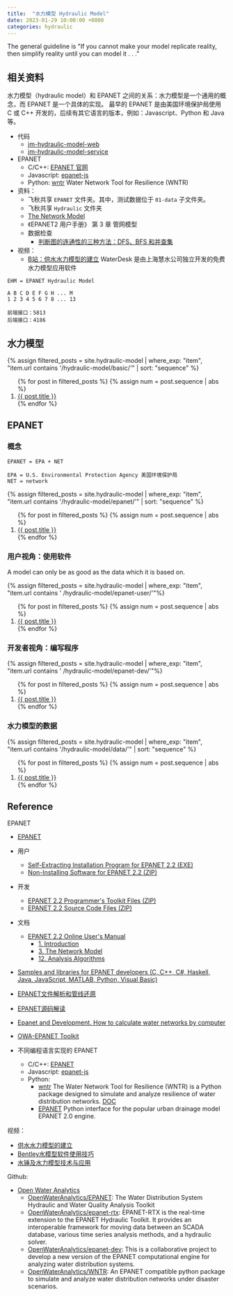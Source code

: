 ```yaml
---
title:  "水力模型 Hydraulic Model"
date: 2023-01-29 10:00:00 +0800
categories: hydraulic
---
```


The general guideline is "If you cannot make your model replicate reality, then simplify reality until you can model
it . . ."

## 相关资料

水力模型（hydraulic model）和 EPANET 之间的关系：水力模型是一个通用的概念，而 EPANET 是一个具体的实现。
最早的 EPANET 是由美国环境保护局使用 C 或 C++ 开发的，后续有其它语言的版本，例如：Javascript、Python 和 Java 等。

- 代码
    - [jm-hydraulic-model-web][jm-hydraulic-model-web-url]
    - [jm-hydraulic-model-service][jm-hydraulic-model-service-url]
- EPANET
    - C/C++: [EPANET 官网][epanet-url]
    - Javascript: [epanet-js][epanet-js-url]
    - Python: [wntr](https://pypi.org/project/wntr/) Water Network Tool for Resilience (WNTR)
- 资料：
    - 飞秋共享 `EPANET` 文件夹。其中，测试数据位于 `01-data` 子文件夹。
    - 飞秋共享 `Hydraulic` 文件夹
    - [The Network Model](https://epanet22.readthedocs.io/en/latest/3_network_model.html)
    - 《EPANET2 用户手册》 第 3 章 管网模型
    - 数据检查
        - [判断图的连通性的三种方法：DFS、BFS 和并查集](https://zhuanlan.zhihu.com/p/201096910)
- 视频：
    - [B站：供水水力模型的建立](https://www.bilibili.com/video/BV1uZ4y1H7wQ) WaterDesk 是由上海慧水公司独立开发的免费水力模型应用软件

```text
EHM = EPANET Hydraulic Model

A B C D E F G H ... M
1 2 3 4 5 6 7 8 ... 13

前端接口：5813
后端接口：4186
```

## 水力模型

{% assign filtered_posts = site.hydraulic-model | where_exp: "item", "item.url contains '/hydraulic-model/basic/'" |
sort: "sequence" %}
<ol>
    {% for post in filtered_posts %}
    {% assign num = post.sequence | abs %}
    <li>
        <a href="{{ post.url }}">{{ post.title }}</a>
    </li>
    {% endfor %}
</ol>

## EPANET

### 概念

```text
EPANET = EPA + NET

EPA = U.S. Environmental Protection Agency 美国环境保护局
NET = network
```

{% assign filtered_posts = site.hydraulic-model | where_exp: "item", "item.url contains '/hydraulic-model/epanet/'" |
sort: "sequence" %}
<ol>
    {% for post in filtered_posts %}
    {% assign num = post.sequence | abs %}
    <li>
        <a href="{{ post.url }}">{{ post.title }}</a>
    </li>
    {% endfor %}
</ol>

### 用户视角：使用软件

A model can only be as good as the data which it is based on.

{% assign filtered_posts = site.hydraulic-model | where_exp: "item", "item.url contains '
/hydraulic-model/epanet-user/'"%}
<ol>
    {% for post in filtered_posts %}
    {% assign num = post.sequence | abs %}
    <li>
        <a href="{{ post.url }}">{{ post.title }}</a>
    </li>
    {% endfor %}
</ol>

### 开发者视角：编写程序

{% assign filtered_posts = site.hydraulic-model | where_exp: "item", "item.url contains '
/hydraulic-model/epanet-dev/'"%}
<ol>
    {% for post in filtered_posts %}
    {% assign num = post.sequence | abs %}
    <li>
        <a href="{{ post.url }}">{{ post.title }}</a>
    </li>
    {% endfor %}
</ol>

### 水力模型的数据

{% assign filtered_posts = site.hydraulic-model | where_exp: "item", "item.url contains '/hydraulic-model/data/'" |
sort: "sequence" %}
<ol>
    {% for post in filtered_posts %}
    {% assign num = post.sequence | abs %}
    <li>
        <a href="{{ post.url }}">{{ post.title }}</a>
    </li>
    {% endfor %}
</ol>

## Reference

EPANET

- [EPANET][epanet-url]
- 用户
    - [Self-Extracting Installation Program for EPANET 2.2 (EXE)](https://github.com/USEPA/EPANET2.2/releases/download/2.2.0/epanet2.2_setup.exe)
    - [Non-Installing Software for EPANET 2.2 (ZIP)](https://github.com/USEPA/EPANET2.2/releases/download/2.2.0/epanet2.2.zip)
- 开发
    - [EPANET 2.2 Programmer's Toolkit Files (ZIP)](https://github.com/USEPA/EPANET2.2/releases/download/2.2.0/epanet2.2_toolkit.zip)
    - [EPANET 2.2 Source Code Files (ZIP)](https://github.com/USEPA/EPANET2.2/archive/2.2.0.zip)
- 文档
    - [EPANET 2.2 Online User's Manual](https://epanet22.readthedocs.io/en/latest/)
        - [1. Introduction](https://epanet22.readthedocs.io/en/latest/1_introduction.html)
        - [3. The Network Model](https://epanet22.readthedocs.io/en/latest/3_network_model.html)
        - [12. Analysis Algorithms](https://epanet22.readthedocs.io/en/latest/12_analysis_algorithms.html)
- [Samples and libraries for EPANET developers (C, C++, C#, Haskell, Java, JavaScript, MATLAB, Python, Visual Basic)](http://epanet.de/developer/index.html.en)
- [EPANET文件解析和管线还原](https://bibichuan.github.io/posts/9d35c66.html)
- [EPANET源码解读](https://www.cnblogs.com/KingOfFreedom/tag/EPANET%E6%BA%90%E7%A0%81%E8%A7%A3%E8%AF%BB/)

- [Epanet and Development. How to calculate water networks by computer](https://issuu.com/arnalich/docs/epanet_and_development)
- [OWA-EPANET Toolkit](http://wateranalytics.org/EPANET/)

- 不同编程语言实现的 EPANET
    - C/C++: [EPANET][epanet-url]
    - Javascript: [epanet-js][epanet-js-url]
    - Python:
        - [wntr](https://pypi.org/project/wntr/) The Water Network Tool for Resilience (WNTR) is a Python package
          designed to simulate and analyze resilience of water distribution networks.
          [DOC](https://wntr.readthedocs.io/en/stable/overview.html)
        - [EPANET](https://pypi.org/project/EPANET/) Python interface for the popular urban drainage model EPANET 2.0
          engine.

视频：

- [供水水力模型的建立](https://www.bilibili.com/video/BV1uZ4y1H7wQ)
- [Bentley水模型软件使用技巧](https://ke.qq.com/course/431413/3642712088024373)
- [水锤及水力模型技术与应用](https://ke.qq.com/course/459986)

Github:

- [Open Water Analytics](https://github.com/OpenWaterAnalytics)
    - [OpenWaterAnalytics/EPANET](https://github.com/OpenWaterAnalytics/EPANET): The Water Distribution System Hydraulic and Water Quality Analysis Toolkit
    - [OpenWaterAnalytics/epanet-rtx](https://github.com/OpenWaterAnalytics/epanet-rtx):
      EPANET-RTX is the real-time extension to the EPANET Hydraulic Toolkit.
      It provides an interoperable framework for moving data between an SCADA database,
      various time series analysis methods, and a hydraulic solver.
    - [OpenWaterAnalytics/epanet-dev](https://github.com/OpenWaterAnalytics/epanet-dev):
      This is a collaborative project to develop a new version of the EPANET computational engine
      for analyzing water distribution systems.
    - [OpenWaterAnalytics/WNTR](https://github.com/OpenWaterAnalytics/WNTR):
      An EPANET compatible python package to simulate and analyze water distribution networks under disaster scenarios.

[epanet-url]: https://www.epa.gov/water-research/epanet

[epanet-js-url]: https://epanetjs.com/

[jm-hydraulic-model-service-url]: http://36.138.170.6:8929/bdjm/jm-hydraulic-model-service

[jm-hydraulic-model-web-url]: http://36.138.170.6:8929/bdjm/jm-hydraulic-model-web